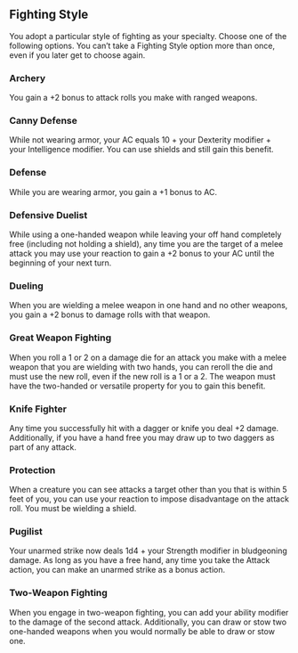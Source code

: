 ## Fighting Style

You adopt a particular style of fighting as your specialty. Choose one of the following options. You can’t take a Fighting Style option more than once, even if you later get to choose again. 

### Archery
You gain a +2 bonus to attack rolls you make with ranged weapons. 
### Canny Defense
While not wearing armor, your AC equals 10 + your Dexterity modifier + your Intelligence modifier. You can use shields and still gain this benefit.
### Defense
While you are wearing armor, you gain a +1 bonus to AC. 
### Defensive Duelist
While using a one-handed weapon while leaving your off hand completely free (including not holding a shield), any time you are the target of a melee attack you may use your reaction to gain a +2 bonus to your AC until the beginning of your next turn. 
### Dueling
When you are wielding a melee weapon in one hand and no other weapons, you gain a +2 bonus to damage rolls with that weapon. 
### Great Weapon Fighting
When you roll a 1 or 2 on a damage die for an attack you make with a melee weapon that you are wielding with two hands, you can reroll the die and must use the new roll, even if the new roll is a 1 or a 2. The weapon must have the two-handed or versatile property for you to gain this benefit. 
### Knife Fighter
Any time you successfully hit with a dagger or knife you deal +2 damage. Additionally, if you have a hand free you may draw up to two daggers as part of any attack. 
### Protection
When a creature you can see attacks a target other than you that is within 5 feet of you, you can use your reaction to impose disadvantage on the attack roll. You must be wielding a shield. 
### Pugilist
Your unarmed strike now deals 1d4 + your Strength modifier in bludgeoning damage. As long as you have a free hand, any time you take the Attack action, you can make an unarmed strike as a bonus action.
### Two-Weapon Fighting
When you engage in two-weapon fighting, you can add your ability modifier to the damage of the second attack. Additionally, you can draw or stow two one-handed weapons when you would normally be able to draw or stow one.
